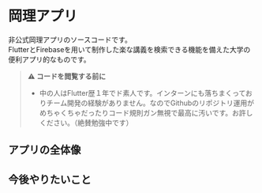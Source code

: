 # 岡理アプリ

非公式岡理アプリのソースコードです。<br>
FlutterとFirebaseを用いて制作した楽な講義を検索できる機能を備えた大学の便利アプリ的なものです。<br>

> **:warning: コードを閲覧する前に**  
> - 中の人はFlutter歴１年でド素人です。インターンにも落ちまくっておりチーム開発の経験がありません。なのでGithubのリポジトリ運用がめちゃくちゃだったりコード規則ガン無視で最高に汚いです。お許しください。（絶賛勉強中です）

## アプリの全体像

## 今後やりたいこと


